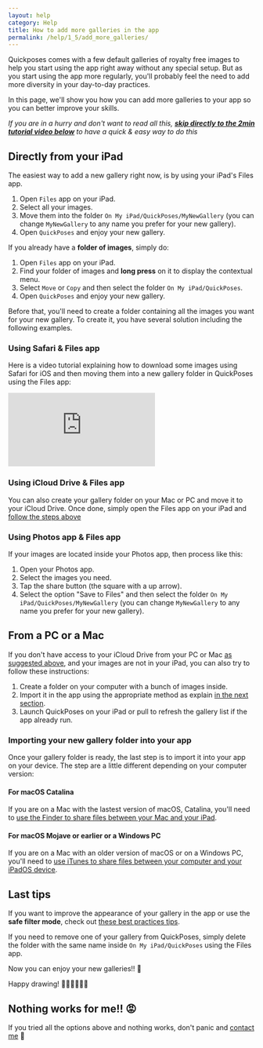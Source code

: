 ```yaml
---
layout: help
category: Help
title: How to add more galleries in the app
permalink: /help/1_5/add_more_galleries/
---
```


Quickposes comes with a few default galleries of royalty free images to help you start using the app right away without any special setup. But as you start using the app more regularly, you'll probably feel the need to add more diversity in your day-to-day practices.

In this page, we'll show you how you can add more galleries to your app so you can better improve your skills. 

*If you are in a hurry and don't want to read all this, [**skip directly to the 2min tutorial video below**](#using-safari--files-app) to have a quick & easy way to do this*

## Directly from your iPad

The easiest way to add a new gallery right now, is by using your iPad's Files app.

1. Open `Files` app on your iPad.
2. Select all your images.
3. Move them into the folder `On My iPad/QuickPoses/MyNewGallery` (you can change `MyNewGallery` to any name you prefer for your new gallery).
4. Open `QuickPoses` and enjoy your new gallery.

If you already have a **folder of images**, simply do: 

1. Open `Files` app on your iPad.
2. Find your folder of images and **long press** on it to display the contextual menu.
3. Select `Move` or `Copy` and then select the folder `On My iPad/QuickPoses`.
4. Open `QuickPoses` and enjoy your new gallery.

Before that, you'll need to create a folder containing all the images you want for your new gallery. To create it, you have several solution including the following examples.

### Using Safari & Files app

Here is a video tutorial explaining how to download some images using Safari for iOS and then moving them into a new gallery folder in QuickPoses using the Files app:

<div class="embed-responsive embed-responsive-16by9 embed-frame">
    <iframe class="embed-responsive-item" src="https://www.youtube-nocookie.com/embed/P-JQd3k4B5A" frameborder="0" allow="accelerometer; autoplay; encrypted-media; gyroscope; picture-in-picture" allowfullscreen></iframe>
</div>

### Using iCloud Drive & Files app

You can also create your gallery folder on your Mac or PC and move it to your iCloud Drive. Once done, simply open the Files app on your iPad and [follow the steps above](#directly-from-your-ipad)

### Using Photos app & Files app

If your images are located inside your Photos app, then process like this:

1. Open your Photos app.
2. Select the images you need.
3. Tap the share button (the square with a up arrow).
4. Select the option "Save to Files" and then select the folder `On My iPad/QuickPoses/MyNewGallery` (you can change `MyNewGallery` to any name you prefer for your new gallery).

## From a PC or a Mac

If you don't have access to your iCloud Drive from your PC or Mac [as suggested above](#using-icloud-drive--files), and your images are not in your iPad, you can also try to follow these instructions:

1. Create a folder on your computer with a bunch of images inside.
2. Import it in the app using the appropriate method as explain [in the next section](#importing-your-new-gallery-folder-into-your-app).
3. Launch QuickPoses on your iPad or pull to refresh the gallery list if the app already run.

### Importing your new gallery folder into your app

Once your gallery folder is ready, the last step is to import it into your app on your device. The step are a little different depending on your computer version:

#### For macOS Catalina

If you are on a Mac with the lastest version of macOS, Catalina, you'll need to [use the Finder to share files between your Mac and your iPad][1].

#### For macOS Mojave or earlier or a Windows PC

If you are on a Mac with an older version of macOS or on a Windows PC, you'll need to [use iTunes to share files between your computer and your iPadOS device][2].

## Last tips

If you want to improve the appearance of your gallery in the app or use the **safe filter mode**, check out [these best practices tips][3].

If you need to remove one of your gallery from QuickPoses, simply delete the folder with the same name inside `On My iPad/QuickPoses` using the Files app.

Now you can enjoy your new galleries!! 🎉

Happy drawing! 👨🏻‍🎨🧑🏾‍🎨

## Nothing works for me!! 😡

If you tried all the options above and nothing works, don't panic and [contact me][4] 🙂

[1]: https://support.apple.com/en-us/HT210598 "Use the Finder to share files between your Mac and your iPad"
[2]: https://support.apple.com/en-us/HT201301 "Use iTunes to share files between your computer and your iPadOS device"
[3]: ../best_practices/
[4]: ../../../support/contact/